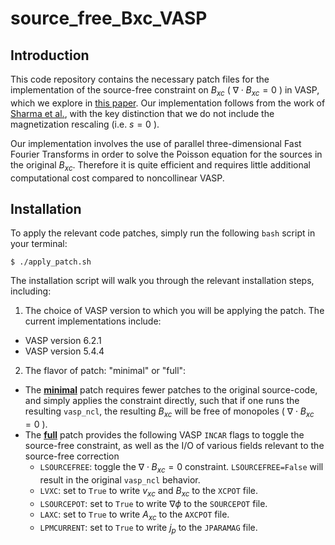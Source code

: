 # source_free_Bxc_VASP

## Introduction

This code repository contains the necessary patch files for the implementation of the source-free constraint on $B_{xc}$ ( $\nabla \cdot B_{xc} = 0$ ) in VASP, which we explore in [this paper](preprint_url). Our implementation follows from the work of [Sharma et al.](https://pubs.acs.org/doi/10.1021/acs.jctc.7b01049), with the key distinction that we do not include the magnetization rescaling (i.e. $s = 0$ ).

Our implementation involves the use of parallel three-dimensional Fast Fourier Transforms in order to solve the Poisson equation for the sources in the original $B_{xc}$. Therefore it is quite efficient and requires little additional computational cost compared to noncollinear VASP.

## Installation

To apply the relevant code patches, simply run the following `bash` script in your terminal:

```
$ ./apply_patch.sh
```

The installation script will walk you through the relevant installation steps, including:

1) The choice of VASP version to which you will be applying the patch. The current implementations include:
  * VASP version 6.2.1
  * VASP version 5.4.4

2) The flavor of patch: "minimal" or "full":
  * The <ins>__minimal__</ins> patch requires fewer patches to the original source-code, and simply applies the constraint directly, such that if one runs the resulting `vasp_ncl`, the resulting $B_{xc}$ will be free of monopoles ( $\nabla \cdot B_{xc} = 0$ ).
  * The <ins>__full__</ins> patch provides the following VASP `INCAR` flags to toggle the source-free constraint, as well as the I/O of various fields relevant to the source-free correction
    - `LSOURCEFREE`: toggle the $\nabla \cdot B_{xc} = 0$ constraint. `LSOURCEFREE=False` will result in the original `vasp_ncl` behavior.
    - `LVXC`: set to `True` to write $v_{xc}$ and $B_{xc}$ to the `XCPOT` file.
    - `LSOURCEPOT`: set to `True` to write $\nabla \phi$ to the `SOURCEPOT` file.
    - `LAXC`: set to `True` to write $A_{xc}$ to the `AXCPOT` file.
    - `LPMCURRENT`: set to `True` to write $j_p$ to the `JPARAMAG` file.

